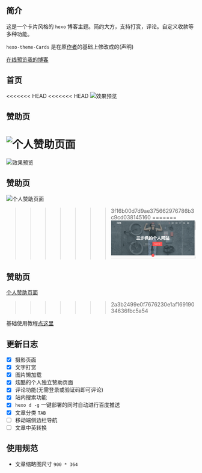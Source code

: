 ## 简介 
这是一个卡片风格的 `hexo` 博客主题。简约大方，支持打赏，评论。自定义收款等多种功能。

`hexo-theme-Cards` 是在原[作者](https://github.com/Mrminfive/hexo-theme-skapp)的基础上修改成的(声明)

[在线预览我的博客](https://adymilk.github.io/)


## 首页
<<<<<<< HEAD
<<<<<<< HEAD
![效果预览](http://img.0551shengteng.cn20180605-1.jpg)

## 赞助页
![个人赞助页面](http://img.0551shengteng.cn20180610-2.png)
=======
![效果预览](http://img.0551shengteng.cn/20180605-1.jpg)

## 赞助页
![个人赞助页面](http://img.0551shengteng.cn/20180610-2.png)
>>>>>>> 3f16b00d7d9ae375662976786b3c9cd038145160
=======
![效果预览](微信截图_20200512092343.png)

## 赞助页
[个人赞助页面](https://adymilk.github.io/pay/)
>>>>>>> 2a3b2499e0f7676230e1af16919034636fbc5a54

基础使用教程[点这里](https://github.com/adymilk/hexo-theme-Cards/blob/master/README-cn.md)

## 更新日志

- [x] 摄影页面
- [x] 文字打赏
- [x] 图片懒加载
- [x] 炫酷的个人独立赞助页面
- [x] 评论功能(无需登录或验证码即可评论)
- [x] 站内搜索功能
- [x] `hexo d -g` 一键部署的同时自动进行百度推送
- [x] 文章分类 `TAB`
- [ ] 移动端侧边栏导航
- [ ] 文章中英转换

## 使用规范

- 文章缩略图尺寸 `900 * 364`


